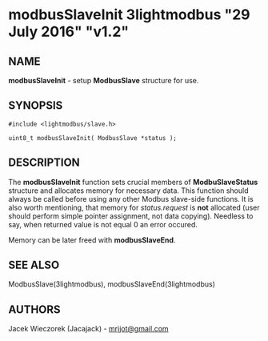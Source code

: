 # modbusSlaveInit 3lightmodbus "29 July 2016" "v1.2"

## NAME
**modbusSlaveInit** - setup **ModbusSlave** structure for use.

## SYNOPSIS
`#include <lightmodbus/slave.h>`

`uint8_t modbusSlaveInit( ModbusSlave *status );`

## DESCRIPTION
The **modbusSlaveInit** function sets crucial members of **ModbuSlaveStatus** structure and allocates memory for necessary data. This function should always be called before using any other Modbus slave-side functions.
It is also worth mentioning, that memory for *status.request* is **not** allocated (user should perform simple pointer assignment, not data copying).
Needless to say, when returned value is not equal 0 an error occured.

Memory can be later freed with **modbusSlaveEnd**.

## SEE ALSO
ModbusSlave(3lightmodbus), modbusSlaveEnd(3lightmodbus)

## AUTHORS
Jacek Wieczorek (Jacajack) - mrjjot@gmail.com
